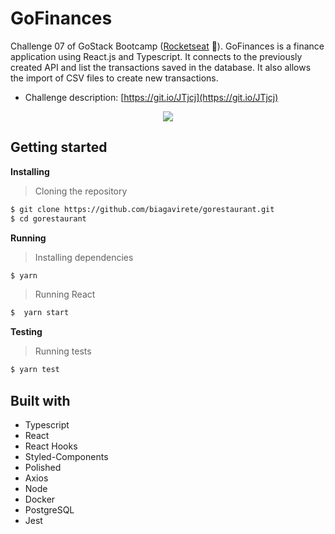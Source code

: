 # GoFinances

Challenge 07 of GoStack Bootcamp ([Rocketseat](https://rocketseat.com.br/) :rocket:). GoFinances is a finance application using React.js and Typescript. It connects to the previously created API and list the transactions saved in the database. It also allows the import of CSV files to create new transactions.

* Challenge description: [https://git.io/JTjcj](https://git.io/JTjcj)

<p align="center" width="100%">
    <img src="https://github.com/biagavirete/gofinance/blob/master/src/assets/sampleimage.png">
</p>

## Getting started

**Installing**
>Cloning the repository

```bash
$ git clone https://github.com/biagavirete/gorestaurant.git
$ cd gorestaurant
```

**Running**
> Installing dependencies

```bash
$ yarn
```

> Running React

```bash
$  yarn start
```

**Testing**
> Running tests

```bash
$ yarn test
```

## Built with

* Typescript
* React
* React Hooks
* Styled-Components
* Polished
* Axios
* Node
* Docker
* PostgreSQL
* Jest
